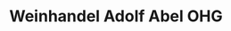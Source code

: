 ---
title: "Weinhandel Adolf Abel OHG"
url: /luedenscheid/weinhandel-adolf-abel-ohg/
shop: Spirituosen
---